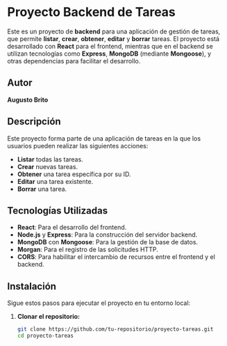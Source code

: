 # Proyecto Backend de Tareas

Este es un proyecto de **backend** para una aplicación de gestión de tareas, que permite **listar**, **crear**, **obtener**, **editar** y **borrar** tareas. El proyecto está desarrollado con **React** para el frontend, mientras que en el backend se utilizan tecnologías como **Express**, **MongoDB** (mediante **Mongoose**), y otras dependencias para facilitar el desarrollo.

## Autor

**Augusto Brito**

## Descripción

Este proyecto forma parte de una aplicación de tareas en la que los usuarios pueden realizar las siguientes acciones:

- **Listar** todas las tareas.
- **Crear** nuevas tareas.
- **Obtener** una tarea específica por su ID.
- **Editar** una tarea existente.
- **Borrar** una tarea.

## Tecnologías Utilizadas

- **React**: Para el desarrollo del frontend.
- **Node.js** y **Express**: Para la construcción del servidor backend.
- **MongoDB** con **Mongoose**: Para la gestión de la base de datos.
- **Morgan**: Para el registro de las solicitudes HTTP.
- **CORS**: Para habilitar el intercambio de recursos entre el frontend y el backend.

## Instalación

Sigue estos pasos para ejecutar el proyecto en tu entorno local:

1. **Clonar el repositorio:**

   ```bash
   git clone https://github.com/tu-repositorio/proyecto-tareas.git
   cd proyecto-tareas
